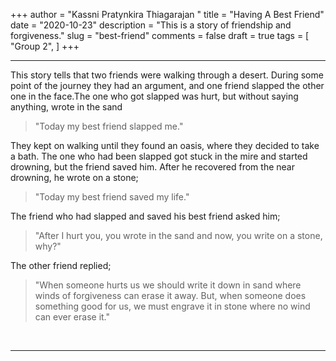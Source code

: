 +++
author = "Kassni Pratynkira Thiagarajan "
title = "Having A Best Friend"
date = "2020-10-23"
description = "This is a story of friendship and forgiveness."
slug = "best-friend"
comments = false
draft = true
tags = [
    "Group 2",
]
+++

---

This story tells that two friends were walking through a desert. During some point of the journey they had an argument, and one friend slapped the other one in the face.The one who got slapped was hurt, but without saying anything, wrote in the sand 

> "Today my best friend slapped me."

They kept on walking until they found an oasis, where they decided to take a bath. The one who had been slapped got stuck in the mire and started drowning, but the friend saved him. After he recovered from the near drowning, he wrote on a stone;

> "Today my best friend saved my life."

The friend who had slapped and saved his best friend asked him;

>"After I hurt you, you wrote in the sand and now, you write on a stone, why?"

The other friend replied;

>"When someone hurts us we should write it down in sand where winds of forgiveness can erase it away. But, when someone does something good for us, we must engrave it in stone where no wind can ever erase it."

<br>

---
